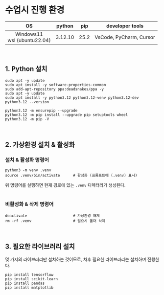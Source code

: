 # 수업시 진행 환경  
| OS                             | python  | pip  | developer tools         |
|:------------------------------:|:-------:|:----:|:-----------------------:|
| Windows11<br>wsl (ubuntu22.04) | 3.12.10 | 25.2 | VsCode, PyCharm, Cursor |
<br>

## 1. Python 설치
```
sudo apt -y update
sudo apt install -y software-properties-common
sudo add-apt-repository ppa:deadsnakes/ppa -y
sudo apt -y update
sudo apt install -y python3.12 python3.12-venv python3.12-dev
python3.12 --version

python3.12 -m ensurepip --upgrade
python3.12 -m pip install --upgrade pip setuptools wheel
python3.12 -m pip -V
```
<br>

## 2. 가상환경 설치 & 활성화

### 설치 & 활성화 명령어
```
python3 -m venv .venv
source .venv/bin/activate      # 활성화 (프롬프트에 (.venv) 표시)
```

위 명령어를 실행하면 현재 경로에 있는 `.venv` 디렉터리가 생성된다.  
<br>

### 비활성화 & 삭제 명령어
```
deactivate                     # 가상환경 해제
rm -rf .venv                   # 필요시 폴더 삭제
```
<br>

## 3. 필요한 라이브러리 설치
몇 가지의 라이브러리만 설치하는 것이므로, 차후 필요한 라이브러리는 설치하며 진행한다.
```
pip install tensorflow
pip install scikit-learn
pip install pandas
pip install matplotlib
```